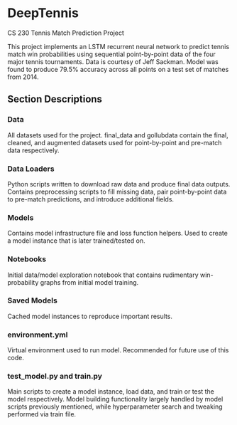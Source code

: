 # DeepTennis

CS 230 Tennis Match Prediction Project

This project implements an LSTM recurrent neural network to predict tennis match win probabilities using sequential point-by-point data of the four major tennis tournaments. Data is courtesy of Jeff Sackman. Model was found to produce 79.5% accuracy across all points on a test set of matches from 2014.

## Section Descriptions

### Data

All datasets used for the project. final_data and gollubdata contain the final, cleaned, and augmented datasets used for point-by-point and pre-match data respectively.

### Data Loaders

Python scripts written to download raw data and produce final data outputs. Contains preprocessing scripts to fill missing data, pair point-by-point data to pre-match predictions,  and introduce additional fields. 

### Models

Contains model infrastructure file and loss function helpers. Used to create a model instance that is later trained/tested on.

### Notebooks

Initial data/model exploration notebook that contains rudimentary win-probability graphs from initial model training.

### Saved Models

Cached model instances to reproduce important results.

### environment.yml

Virtual environment used to run model. Recommended for future use of this code.

### test_model.py and train.py

Main scripts to create a model instance, load data, and train or test the model respectively. Model building functionality largely handled by model scripts previously mentioned, while hyperparameter search and tweaking performed via train file. 
